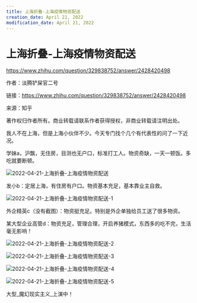 ```yaml
---
title: 上海折叠-上海疫情物资配送
creation_date: April 21, 2022
modification_date: April 21, 2022
---
```



# 上海折叠-上海疫情物资配送

https://www.zhihu.com/question/329838752/answer/2428420498

作者：淡腾铲屎官二号

链接：https://www.zhihu.com/question/329838752/answer/2428420498

来源：知乎

著作权归作者所有。商业转载请联系作者获得授权，非商业转载请注明出处。

我人不在上海，但是上海小伙伴不少。今天专门找个几个有代表性的问了一下近况。

学妹a，沪飘，无住房，目测也无户口，标准打工人。物资奇缺，一天一顿饭。多吃就要断顿。

![2022-04-21-上海折叠-上海疫情物资配送](assets/2022-04-21-上海折叠-上海疫情物资配送.jpeg)

发小b：定居上海，有住房有户口。物资基本充足，基本靠业主自救。

![2022-04-21-上海折叠-上海疫情物资配送-1](assets/2022-04-21-上海折叠-上海疫情物资配送-1.jpeg)

外企精英c（没有截图）：物资挺充足。特别是外企单独给员工送了很多物资。

某大型企业高管d：物资充足，管理合理，开启养猪模式，东西多的吃不完，生活毫无影响！

![2022-04-21-上海折叠-上海疫情物资配送-2](assets/2022-04-21-上海折叠-上海疫情物资配送-2.jpeg)

![2022-04-21-上海折叠-上海疫情物资配送-3](assets/2022-04-21-上海折叠-上海疫情物资配送-3.jpeg)

![2022-04-21-上海折叠-上海疫情物资配送-4](assets/2022-04-21-上海折叠-上海疫情物资配送-4.jpeg)

![2022-04-21-上海折叠-上海疫情物资配送-5](assets/2022-04-21-上海折叠-上海疫情物资配送-5.jpeg)

大型_魔幻现实主义_上演中！

